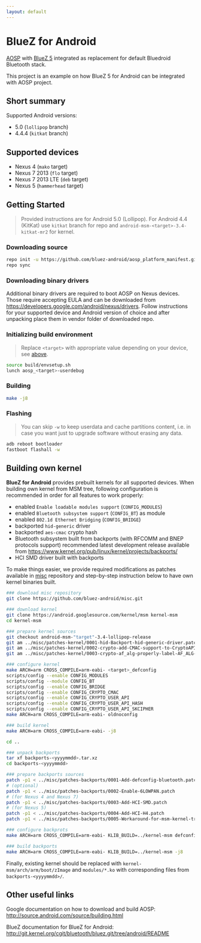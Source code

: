 ```yaml
---
layout: default
---
```

# BlueZ for Android

[AOSP](https://source.android.com/) with [BlueZ 5](http://www.bluez.org/) integrated as replacement for default Bluedroid Bluetooth stack.

This project is an example on how BlueZ 5 for Android can be integrated with AOSP project.

## Short summary

Supported Android versions:

* 5.0 (`lollipop` branch)
* 4.4.4 (`kitkat` branch)

## Supported devices

* Nexus 4 (`mako` target)
* Nexus 7 2013 (`flo` target)
* Nexus 7 2013 LTE (`deb` target)
* Nexus 5 (`hammerhead` target) 

## Getting Started

> Provided instructions are for Android 5.0 (Lollipop).
> For Android 4.4 (KitKat) use `kitkat` branch for repo and `android-msm-<target>-3.4-kitkat-mr2` for kernel.

### Downloading source
```bash
repo init -u https://github.com/bluez-android/aosp_platform_manifest.git -b lollipop
repo sync
```

### Downloading binary drivers
Additional binary drivers are required to boot AOSP on Nexus devices. Those require accepting EULA and can be downloaded from https://developers.google.com/android/nexus/drivers. Follow instructions for your supported device and Android version of choice and after unpacking place them in vendor folder of downloaded repo.

### Initializing build environment
> Replace `<target>` with appropriate value depending on your device, see [above](#supported-devices).

```bash
source build/envsetup.sh
lunch aosp_<target>-userdebug
```

### Building
```bash
make -j8
```

### Flashing
> You can skip `-w` to keep userdata and cache partitions content, i.e. in case you want just to upgrade software without erasing any data.

```bash
adb reboot bootloader
fastboot flashall -w
```

## Building own kernel

**BlueZ for Android** provides prebuilt kernels for all supported devices. When building own kernel from MSM tree, following configuration is recommended in order for all features to work properly:

* enabled `Enable loadable modules support` (`CONFIG_MODULES`)
* enabled `Bluetooth subsystem support` (`CONFIG_BT`) as module
* enabled `802.1d Ethernet Bridging` (`CONFIG_BRIDGE`)
* backported `hid-generic` driver
* backported `aes-cmac` crypto hash
* Bluetooth subsystem built from backports (with RFCOMM and BNEP protocols support)
  recommended latest development release available from https://www.kernel.org/pub/linux/kernel/projects/backports/
* HCI SMD driver built with backports

To make things easier, we provide required modifications as patches available in [misc](https://github.com/bluez-android/misc) repository and step-by-step instruction below to have own kernel binaries built.

```bash
### download misc repository
git clone https://github.com/bluez-android/misc.git

### download kernel
git clone https://android.googlesource.com/kernel/msm kernel-msm
cd kernel-msm

### prepare kernel sources
git checkout android-msm-"target"-3.4-lollipop-release
git am ../misc/patches-kernel/0001-hid-Backport-hid-generic-driver.patch
git am ../misc/patches-kernel/0002-crypto-add-CMAC-support-to-CryptoAPI.patch
git am ../misc/patches-kernel/0003-crypto-af_alg-properly-label-AF_ALG-socket.patch

### configure kernel
make ARCH=arm CROSS_COMPILE=arm-eabi- <target>_defconfig
scripts/config --enable CONFIG_MODULES
scripts/config --module CONFIG_BT
scripts/config --enable CONFIG_BRIDGE
scripts/config --enable CONFIG_CRYPTO_CMAC
scripts/config --enable CONFIG_CRYPTO_USER_API
scripts/config --enable CONFIG_CRYPTO_USER_API_HASH
scripts/config --enable CONFIG_CRYPTO_USER_API_SKCIPHER
make ARCH=arm CROSS_COMPILE=arm-eabi- oldnoconfig

### build kernel
make ARCH=arm CROSS_COMPILE=arm-eabi- -j8

cd ..

### unpack backports
tar xf backports-<yyyymmdd>.tar.xz
cd backports-<yyyymmdd>

### prepare backports sources
patch -p1 < ../misc/patches-backports/0001-Add-defconfig-bluetooth.patch
# (optional)
patch -p1 < ../misc/patches-backports/0002-Enable-6LOWPAN.patch
# (for Nexus 4 and Nexus 7)
patch -p1 < ../misc/patches-backports/0003-Add-HCI-SMD.patch
# (for Nexus 5)
patch -p1 < ../misc/patches-backports/0004-Add-HCI-H4.patch
patch -p1 < ../misc/patches-backports/0005-Workaround-for-msm-kernel-tree.patch

### configure backprots
make ARCH=arm CROSS_COMPILE=arm-eabi- KLIB_BUILD=../kernel-msm defconfig-bluetooth

### build backports
make ARCH=arm CROSS_COMPILE=arm-eabi- KLIB_BUILD=../kernel-msm -j8
```

Finally, existing kernel should be replaced with `kernel-msm/arch/arm/boot/zImage` and `modules/*.ko` with corresponding files from `backports-<yyyymmdd>/`.

## Other useful links

Google documentation on how to download and build AOSP: http://source.android.com/source/building.html

BlueZ documentation for BlueZ for Android: http://git.kernel.org/cgit/bluetooth/bluez.git/tree/android/README

